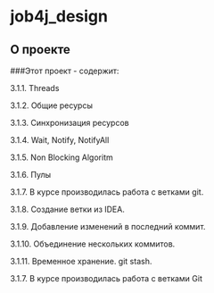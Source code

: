 # job4j_design

## О проекте

###Этот проект - содержит:

3.1.1. Threads

3.1.2. Общие ресурсы

3.1.3. Синхронизация ресурсов

3.1.4. Wait, Notify, NotifyAll

3.1.5. Non Blocking Algoritm

3.1.6. Пулы

3.1.7. В курсе производилась работа с ветками git.

3.1.8. Создание ветки из IDEA.

3.1.9. Добавление изменений в последний коммит.

3.1.10. Объединение нескольких коммитов.

3.1.11. Временное хранение. git stash.

3.1.7. В курсе производилась работа с ветками Git